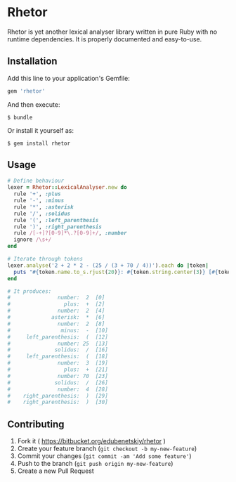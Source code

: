 # Rhetor

Rhetor is yet another lexical analyser library written in pure Ruby
with no runtime dependencies. It is properly documented and easy-to-use.

## Installation

Add this line to your application's Gemfile:

```ruby
gem 'rhetor'
```

And then execute:

    $ bundle

Or install it yourself as:

    $ gem install rhetor

## Usage

```ruby
# Define behaviour
lexer = Rhetor::LexicalAnalyser.new do
  rule '+', :plus
  rule '-', :minus
  rule '*', :asterisk
  rule '/', :solidus
  rule '(', :left_parenthesis
  rule ')', :right_parenthesis
  rule /[-+]?[0-9]*\.?[0-9]+/, :number
  ignore /\s+/
end

# Iterate through tokens
lexer.analyse('2 + 2 * 2 - (25 / (3 + 70 / 4))').each do |token|
  puts "#{token.name.to_s.rjust(20)}: #{token.string.center(3)} [#{token.position}]"
end

# It produces:
#               number:  2  [0]
#                 plus:  +  [2]
#               number:  2  [4]
#             asterisk:  *  [6]
#               number:  2  [8]
#                minus:  -  [10]
#     left_parenthesis:  (  [12]
#               number: 25  [13]
#              solidus:  /  [16]
#     left_parenthesis:  (  [18]
#               number:  3  [19]
#                 plus:  +  [21]
#               number: 70  [23]
#              solidus:  /  [26]
#               number:  4  [28]
#    right_parenthesis:  )  [29]
#    right_parenthesis:  )  [30]
```

## Contributing

1. Fork it ( https://bitbucket.org/edubenetskiy/rhetor )
2. Create your feature branch (`git checkout -b my-new-feature`)
3. Commit your changes (`git commit -am 'Add some feature'`)
4. Push to the branch (`git push origin my-new-feature`)
5. Create a new Pull Request

